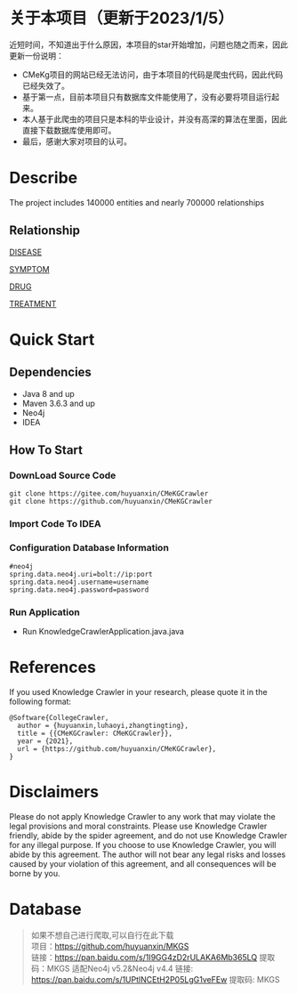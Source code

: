 # 关于本项目（更新于2023/1/5）

近短时间，不知道出于什么原因，本项目的star开始增加，问题也随之而来，因此更新一份说明：
* CMeKg项目的网站已经无法访问，由于本项目的代码是爬虫代码，因此代码已经失效了。
* 基于第一点，目前本项目只有数据库文件能使用了，没有必要将项目运行起来。
* 本人基于此爬虫的项目只是本科的毕业设计，并没有高深的算法在里面，因此直接下载数据库使用即可。
* 最后，感谢大家对项目的认可。

# Describe

The project includes 140000 entities and nearly 700000 relationships

## Relationship

[DISEASE](./doc/疾病.md)

[SYMPTOM](./doc/症状.md)

[DRUG](./doc/药物.md)

[TREATMENT](./doc/诊疗.md)

# Quick Start

## Dependencies

* Java 8 and up
* Maven 3.6.3 and up
* Neo4j
* IDEA

## How To Start

### DownLoad Source Code

```shell
git clone https://gitee.com/huyuanxin/CMeKGCrawler
git clone https://github.com/huyuanxin/CMeKGCrawler
```

### Import Code To IDEA

### Configuration Database Information

```properties
#neo4j
spring.data.neo4j.uri=bolt://ip:port
spring.data.neo4j.username=username
spring.data.neo4j.password=password
```

### Run Application

* Run KnowledgeCrawlerApplication.java.java

# References

If you used Knowledge Crawler in your research, please quote it in the following format:

```
@Software{CollegeCrawler,
  author = {huyuanxin,luhaoyi,zhangtingting},
  title = {{CMeKGCrawler: CMeKGCrawler}},
  year = {2021},
  url = {https://github.com/huyuanxin/CMeKGCrawler},
}
```

# Disclaimers

Please do not apply Knowledge Crawler to any work that may violate the legal provisions and moral constraints. Please use
Knowledge Crawler friendly, abide by the spider agreement, and do not use Knowledge Crawler for any illegal purpose. If you
choose to use Knowledge Crawler, you will abide by this agreement. The author will not bear any legal risks and losses
caused by your violation of this agreement, and all consequences will be borne by you.

# Database
> 如果不想自己进行爬取,可以自行在此下载 <br>
> 项目：https://github.com/huyuanxin/MKGS <br>
> 链接：https://pan.baidu.com/s/1I9GG4zD2rULAKA6Mb365LQ 
> 提取码：MKGS 
> 适配Neo4j v5.2&Neo4j v4.4
> 链接: https://pan.baidu.com/s/1UPtlNCEtH2P05LgG1veFEw
> 提取码: MKGS
